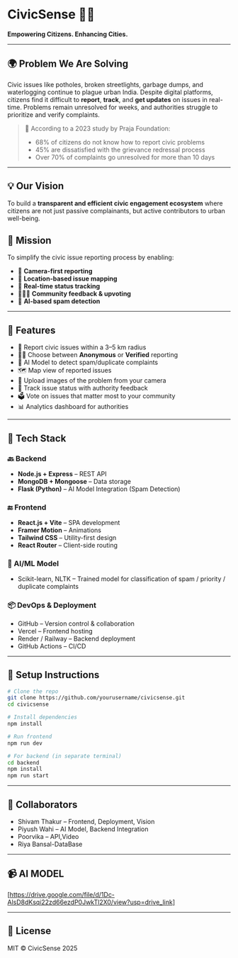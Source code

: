 # CivicSense 🚦📍

**Empowering Citizens. Enhancing Cities.**

---

## 🌍 Problem We Are Solving

Civic issues like potholes, broken streetlights, garbage dumps, and waterlogging continue to plague urban India. Despite digital platforms, citizens find it difficult to **report**, **track**, and **get updates** on issues in real-time. Problems remain unresolved for weeks, and authorities struggle to prioritize and verify complaints.

> 🧠 According to a 2023 study by Praja Foundation:
> - 68% of citizens do not know how to report civic problems
> - 45% are dissatisfied with the grievance redressal process
> - Over 70% of complaints go unresolved for more than 10 days

---

## 💡 Our Vision

To build a **transparent and efficient civic engagement ecosystem** where citizens are not just passive complainants, but active contributors to urban well-being.

## 🎯 Mission

To simplify the civic issue reporting process by enabling:
- 📸 **Camera-first reporting**
- 📍 **Location-based issue mapping**
- 🔁 **Real-time status tracking**
- 🧑‍🤝‍🧑 **Community feedback & upvoting**
- 🧠 **AI-based spam detection**

---

## 🧪 Features

- 📍 Report civic issues within a 3–5 km radius
- 🧑‍💼 Choose between **Anonymous** or **Verified** reporting
- 🧠 AI Model to detect spam/duplicate complaints
- 🗺️ Map view of reported issues
- 📸 Upload images of the problem from your camera
- 🔁 Track issue status with authority feedback
- 🗳️ Vote on issues that matter most to your community
- 📊 Analytics dashboard for authorities

---

## 🧱 Tech Stack

### 🔙 Backend
- **Node.js + Express** – REST API
- **MongoDB + Mongoose** – Data storage
- **Flask (Python)** – AI Model Integration (Spam Detection)

### 🔚 Frontend
- **React.js + Vite** – SPA development
- **Framer Motion** – Animations
- **Tailwind CSS** – Utility-first design
- **React Router** – Client-side routing

### 🤖 AI/ML Model
- Scikit-learn, NLTK – Trained model for classification of spam / priority / duplicate complaints

### 📦 DevOps & Deployment
- GitHub – Version control & collaboration
- Vercel – Frontend hosting
- Render / Railway – Backend deployment
- GitHub Actions – CI/CD

---

## 🔧 Setup Instructions

```bash
# Clone the repo
git clone https://github.com/yourusername/civicsense.git
cd civicsense

# Install dependencies
npm install

# Run frontend
npm run dev

# For backend (in separate terminal)
cd backend
npm install
npm run start
```

---

## 👥 Collaborators

- Shivam Thakur – Frontend, Deployment, Vision
- Piyush Wahi – AI Model, Backend Integration
- Poorvika – API,Video
- Riya Bansal-DataBase

---

## 📹 AI MODEL 
[https://drive.google.com/file/d/1Dc-AlsD8dKsqi22zd66ezdP0JwkTl2X0/view?usp=drive_link]

---

## 📃 License

MIT © CivicSense 2025
